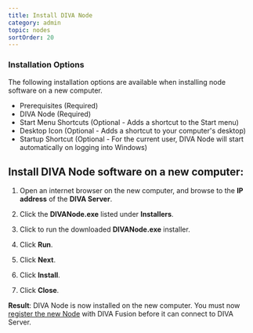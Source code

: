 ```yaml
---
title: Install DIVA Node
category: admin
topic: nodes
sortOrder: 20
---
```


### Installation Options

The following installation options are available when installing node software on a new computer.

- Prerequisites (Required)
- DIVA Node (Required)
- Start Menu Shortcuts (Optional - Adds a shortcut to the Start menu)
- Desktop Icon (Optional - Adds a shortcut to your computer's desktop)
- Startup Shortcut (Optional - For the current user, DIVA Node will start automatically on logging into Windows)

## Install DIVA Node software on a new computer:

1. Open an internet browser on the new computer, and browse to the **IP address** of the **DIVA Server**.

2. Click the **DIVANode.exe** listed under **Installers**.

3. Click to run the downloaded **DIVANode.exe** installer.

4. Click **Run**.

5. Click **Next**.

6. Click **Install**.

7. Click **Close**.

<p class="tip tip--result">
  <strong>Result</strong>: DIVA Node is now installed on the new computer. You must now <a href="/v3/admin/create-node.html">register the new Node</a> with DIVA Fusion before it can connect to DIVA Server.
</p>
